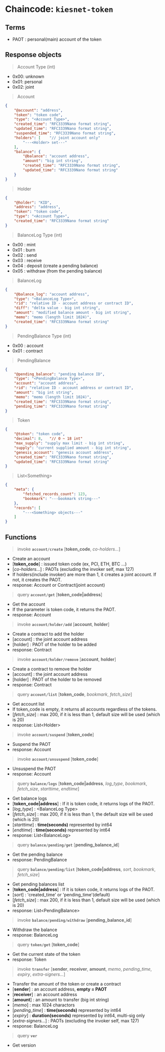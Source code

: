 
# Chaincode: `kiesnet-token`

## Terms

- PAOT : personal(main) account of the token

## Response objects

> Account Type (int)
- 0x00: unknown
- 0x01: personal
- 0x02: joint

> Account
```json
{
    "@account": "address",
    "token": "token code",
    "type": "<Account Type>",
    "created_time": "RFC3339Nano format string",
    "updated_time": "RFC3339Nano format string",
    "suspended_time": "RFC3339Nano format string",
    "holders": [    "// joint account only"
        "---<Holder> set---"
    ],
    "balance": {
        "@balance": "account address",
        "amount": "big int string",
        "created_time": "RFC3339Nano format string",
        "updated_time": "RFC3339Nano format string"
    }
}
```

> Holder
```json
{
    "@holder": "KID",
    "address": "address",
    "token": "token code",
    "type": "<Account Type>",
    "created_time": "RFC3339Nano format string"
}
```

> BalanceLog Type (int)
- 0x00 : mint
- 0x01 : burn
- 0x02 : send
- 0x03 : receive
- 0x04 : deposit (create a pending balance)
- 0x05 : withdraw (from the pending balance)

> BalanceLog
```json
{
    "@balance_log": "account address",
    "type": "<BalanceLog Type>",
    "rid": "relative ID - account address or contract ID",
    "diff": "delta value - big int string",
    "amount": "modified balance amount - big int string",
    "memo": "memo (length limit 1024)",
    "created_time": "RFC3339Nano format string"
}
```

> PendingBalance Type (int)
- 0x00 : account
- 0x01 : contract

> PendingBalance
```json
{
    "@pending_balance": "pending balance ID",
    "type": "<PendingBalance Type>",
    "account": "account address",
    "rid": "relative ID - account address or contract ID",
    "amount": "big int string",
    "memo": "memo (length limit 1024)",
    "created_time": "RFC3339Nano format string",
    "pending_time": "RFC3339Nano format string"
}
```

> Token
```json
{
    "@token": "token code",
    "decimal": 8,   "// 0 ~ 18 int"
    "max_supply": "supply max limit - big int string",
    "supply": "current supplied amount - big int string",
    "genesis_account": "genesis account address",
    "created_time": "RFC3339Nano format string",
    "updated_time": "RFC3339Nano format string"
}
```

> List\<Something>
```json
{
    "meta": {
        "fetched_records_count": 123,
        "bookmark": "---bookmark string---"
    },
    "records": [
        "---<Something> objects---"
    ]
}
```

## Functions

> invoke __`account/create`__ [__token_code__, _co-holders..._]
- Create an account
- [__token_code__] : issued token code (ex, PCI, ETH, BTC ...)
- [_co-holders..._] : PAOTs (excluding the invoker self, max 127)
- If holders(include invoker) are more than 1, it creates a joint account. If not, it creates the PAOT.
- response: Account or Contract(joint account)

> query __`account/get`__ [__token_code|address__]
- Get the account
- If the parameter is token code, it returns the PAOT.
- response: Account

> invoke __`account/holder/add`__ [__account__, __holder__]
- Create a contract to add the holder
- [account] : the joint account address
- [holder] : PAOT of the holder to be added
- response: Contract

> invoke __`account/holder/remove`__ [__account__, __holder__]
- Create a contract to remove the holder
- [account] : the joint account address
- [holder] : PAOT of the holder to be removed
- response: Contract

> query __`account/list`__ [__token_code__, _bookmark_, _fetch_size_]
- Get account list
- If token_code is empty, it returns all accounts regardless of the tokens.
- [_fetch_size_] : max 200, if it is less than 1, default size will be used (which is 20)
- response: List\<Holder>

> invoke __`account/suspend`__ [__token_code__]
- Suspend the PAOT
- response: Account

> invoke __`account/unsuspend`__ [__token_code__]
- Unsuspend the PAOT
- response: Account

> query __`balance/logs`__ [__token_code|address__, _log_type_, _bookmark_, _fetch_size_, _starttime_, _endtime_]
- Get balance logs
- [__token_code|address__] : If it is token code, it returns logs of the PAOT.
- [_log_type_] : \<BalanceLog Type>
- [_fetch_size_] : max 200, if it is less than 1, the default size will be used (which is 20)
- [_starttime_] : __time(seconds)__ represented by int64
- [_endtime_] : __time(seconds)__ represented by int64
- response: List\<BalanceLog>

> query __`balance/pending/get`__ [__pending_balance_id__]
- Get the pending balance
- response: PendingBalance

> query __`balance/pending/list`__ [__token_code|address__, _sort_, _bookmark_, _fetch_size_]
- Get pending balances list
- [__token_code|address__] : If it is token code, it returns logs of the PAOT.
- [_sort_] : 'created_time' or 'pending_time'(default)
- [_fetch_size_] : max 200, if it is less than 1, default size will be used (which is 20)
- response: List\<PendingBalance>

> invoke __`balance/pending/withdraw`__ [__pending_balance_id__]
- Withdraw the balance
- response: BalanceLog

> query __`token/get`__ [__token_code__]
- Get the current state of the token
- response: Token

> invoke __`transfer`__ [__sender__, __receiver__, __amount__, _memo_, _pending_time_, _expiry_, _extra-signers..._]
- Transfer the amount of the token or create a contract
- [__sender__] : an account address, __empty = PAOT__
- [__receiver__] : an account address
- [__amount__] : an amount to transfer (big int string)
- [_memo_] : max 1024 charactors
- [_pending_time_] : __time(seconds)__ represented by int64
- [_expiry_] : __duration(seconds)__ represented by int64, multi-sig only
- [_extra-signers..._] : PAOTs (excluding the invoker self, max 127)
- response: BalanceLog

> query __`ver`__
- Get version

